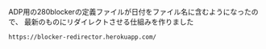 ADP用の280blockerの定義ファイルが日付をファイル名に含むようになったので、
最新のものにリダイレクトさせる仕組みを作りました

`https://blocker-redirector.herokuapp.com/`
